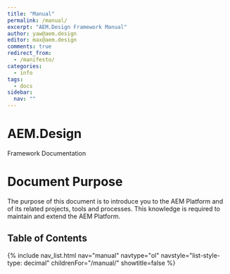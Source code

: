 ```yaml
---
title: "Manual"
permalink: /manual/
excerpt: "AEM.Design Framework Manual"
author: yaw@aem.design
editor: max@aem.design
comments: true
redirect_from:
  - /manifesto/
categories:
  - info
tags:
  - docs
sidebar:
  nav: ""
---
```


# AEM.Design

Framework Documentation

# Document Purpose

The purpose of this document is to introduce you to the AEM Platform and of its related projects, tools and processes. This knowledge is required to maintain and extend the AEM Platform.

<h2>Table of Contents</h2>

{% include nav_list.html nav="manual" navtype="ol" navstyle="list-style-type: decimal" childrenFor="/manual/" showtitle=false %}


